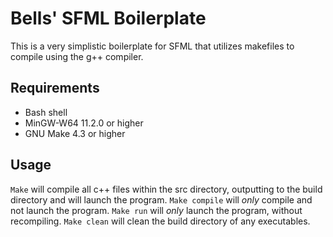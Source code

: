 # Bells' SFML Boilerplate

This is a very simplistic boilerplate for SFML that utilizes makefiles to compile using the g++ compiler.

## Requirements

- Bash shell
- MinGW-W64 11.2.0 or higher
- GNU Make 4.3 or higher

## Usage

`Make` will compile all c++ files within the src directory, outputting to the build directory and will launch the program.
`Make compile` will *only* compile and not launch the program.
`Make run` will *only* launch the program, without recompiling.
`Make clean` will clean the build directory of any executables.